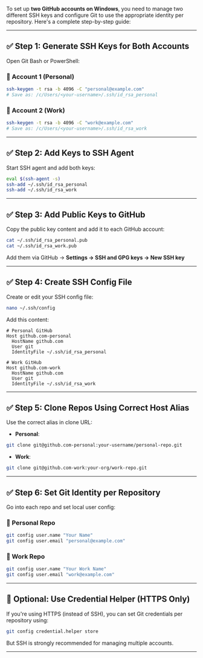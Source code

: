 To set up **two GitHub accounts on Windows**, you need to manage two different SSH keys and configure Git to use the appropriate identity per repository. Here's a complete step-by-step guide:

---

## ✅ Step 1: Generate SSH Keys for Both Accounts

Open Git Bash or PowerShell:

### 🔹 Account 1 (Personal)

```bash
ssh-keygen -t rsa -b 4096 -C "personal@example.com"
# Save as: /c/Users/<your-username>/.ssh/id_rsa_personal
```

### 🔹 Account 2 (Work)

```bash
ssh-keygen -t rsa -b 4096 -C "work@example.com"
# Save as: /c/Users/<your-username>/.ssh/id_rsa_work
```

---

## ✅ Step 2: Add Keys to SSH Agent

Start SSH agent and add both keys:

```bash
eval $(ssh-agent -s)
ssh-add ~/.ssh/id_rsa_personal
ssh-add ~/.ssh/id_rsa_work
```

---

## ✅ Step 3: Add Public Keys to GitHub

Copy the public key content and add it to each GitHub account:

```bash
cat ~/.ssh/id_rsa_personal.pub
cat ~/.ssh/id_rsa_work.pub
```

Add them via GitHub → **Settings → SSH and GPG keys → New SSH key**

---

## ✅ Step 4: Create SSH Config File

Create or edit your SSH config file:

```bash
nano ~/.ssh/config
```

Add this content:

```ssh
# Personal GitHub
Host github.com-personal
  HostName github.com
  User git
  IdentityFile ~/.ssh/id_rsa_personal

# Work GitHub
Host github.com-work
  HostName github.com
  User git
  IdentityFile ~/.ssh/id_rsa_work
```

---

## ✅ Step 5: Clone Repos Using Correct Host Alias

Use the correct alias in clone URL:

* **Personal**:

```bash
git clone git@github.com-personal:your-username/personal-repo.git
```

* **Work**:

```bash
git clone git@github.com-work:your-org/work-repo.git
```

---

## ✅ Step 6: Set Git Identity per Repository

Go into each repo and set local user config:

### 🔹 Personal Repo

```bash
git config user.name "Your Name"
git config user.email "personal@example.com"
```

### 🔹 Work Repo

```bash
git config user.name "Your Work Name"
git config user.email "work@example.com"
```

---

## 🧠 Optional: Use Credential Helper (HTTPS Only)

If you're using HTTPS (instead of SSH), you can set Git credentials per repository using:

```bash
git config credential.helper store
```

But SSH is strongly recommended for managing multiple accounts.

---

